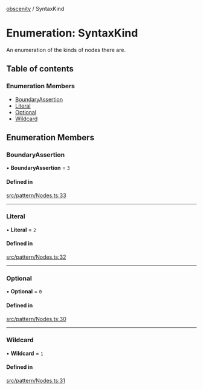 [obscenity](../README.md) / SyntaxKind

# Enumeration: SyntaxKind

An enumeration of the kinds of nodes there are.

## Table of contents

### Enumeration Members

- [BoundaryAssertion](SyntaxKind.md#boundaryassertion)
- [Literal](SyntaxKind.md#literal)
- [Optional](SyntaxKind.md#optional)
- [Wildcard](SyntaxKind.md#wildcard)

## Enumeration Members

### BoundaryAssertion

• **BoundaryAssertion** = ``3``

#### Defined in

[src/pattern/Nodes.ts:33](https://github.com/jo3-l/obscenity/blob/6cfee56/src/pattern/Nodes.ts#L33)

___

### Literal

• **Literal** = ``2``

#### Defined in

[src/pattern/Nodes.ts:32](https://github.com/jo3-l/obscenity/blob/6cfee56/src/pattern/Nodes.ts#L32)

___

### Optional

• **Optional** = ``0``

#### Defined in

[src/pattern/Nodes.ts:30](https://github.com/jo3-l/obscenity/blob/6cfee56/src/pattern/Nodes.ts#L30)

___

### Wildcard

• **Wildcard** = ``1``

#### Defined in

[src/pattern/Nodes.ts:31](https://github.com/jo3-l/obscenity/blob/6cfee56/src/pattern/Nodes.ts#L31)
